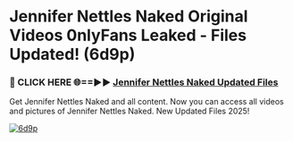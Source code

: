 # Jennifer Nettles Naked Original Videos 0nlyFans Leaked - Files Updated! (6d9p)

<h3>🔴 CLICK HERE 🌐==►► <a href="https://tinyurl.com/yckcrads" rel="nofollow">Jennifer Nettles Naked Updated Files</a></h3>

Get Jennifer Nettles Naked and all content. Now you can access all videos and pictures of Jennifer Nettles Naked. New Updated Files 2025!

[![6d9p](https://i.imgur.com/hpKpOFt.gif)](https://tinyurl.com/yckcrads)
